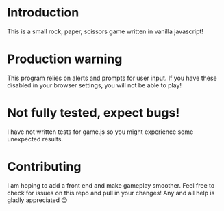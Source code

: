 # Introduction
This is a small rock, paper, scissors game written in vanilla javascript! 

# Production warning
This program relies on alerts and prompts for user input. If you have these disabled in your browser settings, you will not be able to play!

# Not fully tested, expect bugs!
I have not written tests for game.js so you might experience some unexpected results. 

# Contributing
I am hoping to add a front end and make gameplay smoother. Feel free to check for issues on this repo and pull in your changes!
Any and all help is gladly appreciated 😊
